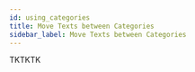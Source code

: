 ```yaml
---
id: using_categories
title: Move Texts between Categories
sidebar_label: Move Texts between Categories
---
```


TKTKTK
